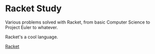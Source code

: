 Racket Study
============

Various problems solved with Racket, from basic Computer Science to Project Euler to whatever.

Racket's a cool language.

[Racket](http://racket-lang.org)